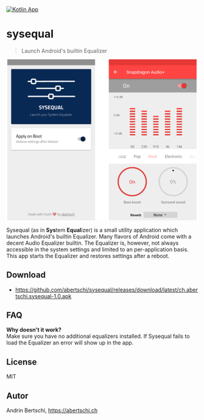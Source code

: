 [![Kotlin App](https://img.shields.io/badge/Android-Kotlin-green.svg?style=flat)]()

# sysequal

> Launch Android's builtin Equalizer

<img src="./assets/cover.png" width="900">

Sysequal (as in **Sys**tem **Equal**izer) is a small utility
application which launches Android's builtin Equalizer. Many flavors of Android
come with a decent Audio Equalizer builtin. The Equalizer is, however, not
always accessible in the system settings and limited to an per-application
basis. This app starts the Equalizer and restores
settings after a reboot.

## Download
- https://github.com/abertschi/sysequal/releases/download/latest/ch.abertschi.sysequal-1.0.apk

## FAQ
**Why doesn't it work?**  
Make sure you have no additional equalizers installed. If Sysequal
fails to load the Equalizer an error will show up in the app.

## License
MIT

## Autor
Andrin Bertschi, https://abertschi.ch
